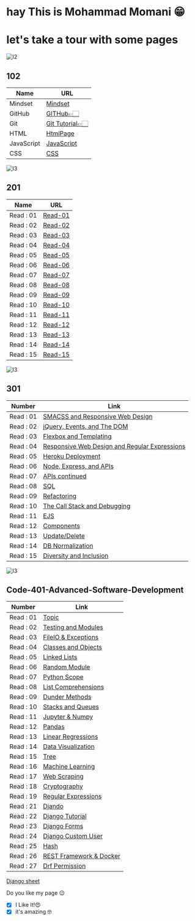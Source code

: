 
# hay This is Mohammad Momani 😁


# let's take a tour with some pages


![I2](https://external-preview.redd.it/TtvvGviy25Kg_Z4SchFRUCdUGL8aukkM-vLPkV2qynU.png?auto=webp&s=66ba75dcc87d35738be1cb26ec1359029531ce21)

## 102

Name | URL
------------ | -------------
Mindset | [Mindset](https://m7madmomani.github.io/reading-notes/Mindset)
GitHub | [GITHub👉🏻](https://m7madmomani.github.io/reading-notes/repo)
Git | [Git Tutorial👉🏻](https://m7madmomani.github.io/reading-notes/RepoGitTutorial)
HTML | [HtmlPage](https://m7madmomani.github.io/reading-notes/HtmlPage)
JavaScript | [JavaScript](https://m7madmomani.github.io/reading-notes/JSfile)
CSS | [CSS](https://m7madmomani.github.io/reading-notes/CSS_note)


![I3](https://www.angelsnumbers.com/wp-content/uploads/2019/03/201.jpg)
## 201





Name | URL
------------ | -------------
Read : 01 | [Read-01](https://m7madmomani2.github.io/reading-notes2/code-201/class-01)
Read : 02 | [Read-02](https://m7madmomani2.github.io/reading-notes2/code-201/class-02)
Read : 03 | [Read-03](https://m7madmomani2.github.io/reading-notes2/code-201/class-03)
Read : 04 | [Read-04](https://m7madmomani2.github.io/reading-notes2/code-201/class-04)
Read : 05 | [Read-05](https://m7madmomani2.github.io/reading-notes2/code-201/class-05)
Read : 06 | [Read-06](https://m7madmomani2.github.io/reading-notes2/code-201/class-06)
Read : 07 | [Read-07](https://m7madmomani2.github.io/reading-notes2/code-201/class-07)
Read : 08 | [Read-08](https://m7madmomani2.github.io/reading-notes2/code-201/class-08)
Read : 09 | [Read-09](https://m7madmomani2.github.io/reading-notes2/code-201/class-09)
Read : 10 | [Read-10](https://m7madmomani2.github.io/reading-notes2/code-201/class-10)
Read : 11 | [Read-11](https://m7madmomani2.github.io/reading-notes2/code-201/class-11)
Read : 12 | [Read-12](https://m7madmomani2.github.io/reading-notes2/code-201/class-12)
Read : 13 | [Read-13](https://m7madmomani2.github.io/reading-notes2/code-201/class-13)
Read : 14 | [Read-14](https://m7madmomani2.github.io/reading-notes2/code-201/class-14)
Read : 15 | [Read-15](https://m7madmomani2.github.io/reading-notes2/code-201/class-15)


![I3](https://www.omdream.com/wp-content/uploads/301-redireccion.jpg)

## 301

Number | Link
------------ | -------------
Read : 01 | [SMACSS and Responsive Web Design](https://m7madmomani2.github.io/reading-notes2/code-301/class1) 
Read : 02 | [jQuery, Events, and The DOM](https://m7madmomani2.github.io/reading-notes2/code-301/class2)
Read : 03 | [Flexbox and Templating](https://m7madmomani2.github.io/reading-notes2/code-301/class3)
Read : 04 | [Responsive Web Design and Regular Expressions](https://m7madmomani2.github.io/reading-notes2/code-301/class4)
Read : 05 | [Heroku Deployment](https://m7madmomani2.github.io/reading-notes2/code-301/class5)
Read : 06 | [Node, Express, and APIs](https://m7madmomani2.github.io/reading-notes2/code-301/class6)
Read : 07 | [APIs continued](https://m7madmomani2.github.io/reading-notes2/code-301/class7)
Read : 08 | [SQL](https://m7madmomani2.github.io/reading-notes2/code-301/class8)
Read : 09 | [Refactoring](https://m7madmomani2.github.io/reading-notes2/code-301/class9)
Read : 10 | [The Call Stack and Debugging](https://m7madmomani2.github.io/reading-notes2/code-301/class10)
Read : 11 | [EJS](https://m7madmomani2.github.io/reading-notes2/code-301/class11)
Read : 12 | [Components](https://m7madmomani2.github.io/reading-notes2/code-301/class12)
Read : 13 | [Update/Delete](https://m7madmomani2.github.io/reading-notes2/code-301/class13)
Read : 14 | [DB Normalization](https://m7madmomani2.github.io/reading-notes2/code-301/class14)
Read : 15 | [Diversity and Inclusion](https://m7madmomani2.github.io/reading-notes2/code-301/class15)


![I3](https://cdn.shopify.com/s/files/1/2374/6531/files/401_Logo_Final-02.png?height=628&pad_color=62c0bf&v=1572444567&width=1200)


## Code-401-Advanced-Software-Development

Number | Link
------------ | -------------
Read : 01 | [Topic](https://m7madmomani2.github.io/reading-notes2/Code-401-Advanced-Software-Development/class1)
Read : 02 | [Testing and Modules](https://m7madmomani2.github.io/reading-notes2/Code-401-Advanced-Software-Development/class2)
Read : 03 | [FileIO & Exceptions](https://m7madmomani2.github.io/reading-notes2/Code-401-Advanced-Software-Development/class3)
Read : 04 | [Classes and Objects](https://m7madmomani2.github.io/reading-notes2/Code-401-Advanced-Software-Development/class4)
Read : 05 | [Linked Lists](https://m7madmomani2.github.io/reading-notes2/Code-401-Advanced-Software-Development/class5)
Read : 06 | [Random Module](https://m7madmomani2.github.io/reading-notes2/Code-401-Advanced-Software-Development/class6)
Read : 07 | [Python Scope](https://m7madmomani2.github.io/reading-notes2/Code-401-Advanced-Software-Development/class7)
Read : 08 | [List Comprehensions](https://m7madmomani2.github.io/reading-notes2/Code-401-Advanced-Software-Development/class8)
Read : 09 | [Dunder Methods](https://m7madmomani2.github.io/reading-notes2/Code-401-Advanced-Software-Development/class9)
Read : 10 | [Stacks and Queues](https://m7madmomani2.github.io/reading-notes2/Code-401-Advanced-Software-Development/class10)
Read : 11 | [Jupyter & Numpy](https://m7madmomani2.github.io/reading-notes2/Code-401-Advanced-Software-Development/class11)
Read : 12 | [Pandas](https://m7madmomani2.github.io/reading-notes2/Code-401-Advanced-Software-Development/class12)
Read : 13 | [Linear Regressions](https://m7madmomani2.github.io/reading-notes2/Code-401-Advanced-Software-Development/class13)
Read : 14 | [Data Visualization](https://m7madmomani2.github.io/reading-notes2/Code-401-Advanced-Software-Development/class14)
Read : 15 | [Tree](https://m7madmomani2.github.io/reading-notes2/Code-401-Advanced-Software-Development/class15)
Read : 16 | [Machine Learning](https://m7madmomani2.github.io/reading-notes2/Code-401-Advanced-Software-Development/class16)
Read : 17 | [Web Scraping](https://m7madmomani2.github.io/reading-notes2/Code-401-Advanced-Software-Development/class17)
Read : 18 | [Cryptography ](https://m7madmomani2.github.io/reading-notes2/Code-401-Advanced-Software-Development/class18)
Read : 19 | [Regular Expressions ](https://m7madmomani2.github.io/reading-notes2/Code-401-Advanced-Software-Development/class19)
Read : 21 | [Djando ](https://m7madmomani2.github.io/reading-notes2/Code-401-Advanced-Software-Development/class26)
Read : 22 | [Django Tutorial ](https://m7madmomani2.github.io/reading-notes2/Code-401-Advanced-Software-Development/class27)
Read : 23 | [Django Forms ](https://m7madmomani2.github.io/reading-notes2/Code-401-Advanced-Software-Development/class28)
Read : 24 | [Django Custom User ](https://m7madmomani2.github.io/reading-notes2/Code-401-Advanced-Software-Development/class29)
Read : 25 | [Hash ](https://m7madmomani2.github.io/reading-notes2/Code-401-Advanced-Software-Development/class30)
Read : 26 | [REST Framework & Docker ](https://m7madmomani2.github.io/reading-notes2/Code-401-Advanced-Software-Development/class31)
Read : 27 | [Drf Permission ](https://m7madmomani2.github.io/reading-notes2/Code-401-Advanced-Software-Development/class32)




[Django sheet ](https://m7madmomani2.github.io/reading-notes2/Code-401-Advanced-Software-Development/class22)

Do you like my page 😉
- [x] I Like It!😍
- [x] it's amazing 🤓